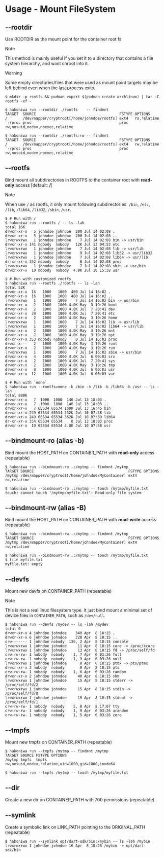 # Usage - Mount FileSystem

## --rootdir

Use ROOTDIR as the mount point for the container root fs

> [!NOTE]
> This method is mainly useful if you set it to a directory that contains a file system hierarchy, and want chroot into it.

> [!WARNING]
> Some empty directories/files that were used as mount point targets may be left behind even when the last process exits.

```console,ignore
$ mkdir -p rootfs && podman export $(podman create archlinux) | tar -C rootfs -xf -

$ hakoniwa run --rootdir ./rootfs    -- findmnt
TARGET  SOURCE                                      FSTYPE OPTIONS
/       /dev/mapper/cryptroot[/home/johndoe/rootfs] ext4   ro,relatime
`-/proc proc                                        proc   rw,nosuid,nodev,noexec,relatime

$ hakoniwa run --rootdir ./rootfs:rw -- findmnt
TARGET  SOURCE                                      FSTYPE OPTIONS
/       /dev/mapper/cryptroot[/home/johndoe/rootfs] ext4   rw,relatime
`-/proc proc                                        proc   rw,nosuid,nodev,noexec,relatime
```

## --rootfs

Bind mount all subdirectories in ROOTFS to the container root with **read-only** access [default: **/**]

> [!NOTE]
> When use `/` as rootfs, it only mount following subdirectories: `/bin`, `/etc`, `/lib`, `/lib64`, `/lib32`, `/sbin`, `/usr`.

```console,ignore
$ # Run with /
$ hakoniwa run --rootfs / -- ls -lah
total 16K
drwxr-xr-x   5 johndoe johndoe  200 Jul 14 02:08 .
drwxr-xr-x   5 johndoe johndoe  200 Jul 14 02:08 ..
lrwxrwxrwx   1 johndoe johndoe    7 Jul 14 02:08 bin -> usr/bin
drwxr-xr-x 141 nobody  nobody   12K Jul 13 04:53 etc
lrwxrwxrwx   1 johndoe johndoe    7 Jul 14 02:08 lib -> usr/lib
lrwxrwxrwx   1 johndoe johndoe    9 Jul 14 02:08 lib32 -> usr/lib32
lrwxrwxrwx   1 johndoe johndoe    7 Jul 14 02:08 lib64 -> usr/lib
dr-xr-xr-x 352 nobody  nobody     0 Jul 14 02:08 proc
lrwxrwxrwx   1 johndoe johndoe    7 Jul 14 02:08 sbin -> usr/bin
drwxr-xr-x  10 nobody  nobody  4.0K Jul 10 15:38 usr

$ # Run with customized rootfs
$ hakoniwa run --rootfs ./rootfs -- ls -lah
total 52K
drwxr-xr-x  16   1000   1000  400 Jul 14 16:02 .
drwxr-xr-x  16   1000   1000  400 Jul 14 16:02 ..
lrwxrwxrwx   1   1000   1000    7 Jul 14 16:02 bin -> usr/bin
drwxr-xr-x   2   1000   1000 4.0K May  3 19:26 boot
drwxr-xr-x   2   1000   1000 4.0K Jul  7 20:41 dev
drwxr-xr-x  38   1000   1000 4.0K Jul  7 20:41 etc
drwxr-xr-x   2   1000   1000 4.0K May  3 19:26 home
lrwxrwxrwx   1   1000   1000    7 Jul 14 16:02 lib -> usr/lib
lrwxrwxrwx   1   1000   1000    7 Jul 14 16:02 lib64 -> usr/lib
drwxr-xr-x   2   1000   1000 4.0K May  3 19:26 mnt
drwxr-xr-x   2   1000   1000 4.0K May  3 19:26 opt
dr-xr-xr-x 353 nobody nobody    0 Jul 14 16:02 proc
drwxr-x---   2   1000   1000 4.0K May  3 19:26 root
drwxr-xr-x   2   1000   1000 4.0K May  3 19:26 run
lrwxrwxrwx   1   1000   1000    7 Jul 14 16:02 sbin -> usr/bin
drwxr-xr-x   4   1000   1000 4.0K Jul  6 00:03 srv
drwxr-xr-x   2   1000   1000 4.0K Jul  7 20:41 sys
drwxr-xr-x   2   1000   1000 4.0K May  3 19:26 tmp
drwxr-xr-x   8   1000   1000 4.0K Jul  6 00:03 usr
drwxr-xr-x  12   1000   1000 4.0K Jul  6 00:03 var

$ # Run with `none`
$ hakoniwa run --rootfs=none -b /bin -b /lib -b /lib64 -b /usr -- ls -lah
total 880K
drwxr-xr-x   7  1000  1000  140 Jul 13 18:03 .
drwxr-xr-x   7  1000  1000  140 Jul 13 18:03 ..
drwxr-xr-x   7 65534 65534 160K Jul 13 16:45 bin
drwxr-xr-x 249 65534 65534 352K Jul 10 07:38 lib
drwxr-xr-x 249 65534 65534 352K Jul 10 07:38 lib64
dr-xr-xr-x 354 65534 65534    0 Jul 13 18:03 proc
drwxr-xr-x  10 65534 65534 4.0K Jul 10 07:38 usr
```

## --bindmount-ro (alias -b)

Bind mount the HOST_PATH on CONTAINER_PATH with **read-only** access (repeatable)

```console,ignore
$ hakoniwa run --bindmount-ro .:/mytmp -- findmnt /mytmp
TARGET SOURCE                                           FSTYPE OPTIONS
/mytmp /dev/mapper/cryptroot[/home/johndoe/MyContainer] ext4   ro,relatime

$ hakoniwa run --bindmount-ro .:/mytmp -- touch /mytmp/myfile.txt
touch: cannot touch '/mytmp/myfile.txt': Read-only file system

```

## --bindmount-rw (alias -B)

Bind mount the HOST_PATH on CONTAINER_PATH with **read-write** access (repeatable)

```console,ignore
$ hakoniwa run --bindmount-rw .:/mytmp -- findmnt /mytmp
TARGET SOURCE                                           FSTYPE OPTIONS
/mytmp /dev/mapper/cryptroot[/home/johndoe/MyContainer] ext4   rw,relatime

$ hakoniwa run --bindmount-rw .:/mytmp -- touch /mytmp/myfile.txt
$ file myfile.txt
myfile.txt: empty
```

## --devfs

Mount new devfs on CONTAINER_PATH (repeatable)

> [!NOTE]
> This is not a real linux filesystem type. It just bind mount a minimal set of device
> files in `CONTAINER_PATH`, such as `/dev/null`.

```console,ignore
$ hakoniwa run --devfs /mydev -- ls -lah /mydev
total 0
drwxr-xr-x 4 johndoe johndoe    340 Apr  8 18:15 .
drwxr-xr-x 6 johndoe johndoe    220 Apr  8 18:15 ..
crw------- 1 johndoe nobody  136, 2 Apr  8 18:15 console
lrwxrwxrwx 1 johndoe johndoe     11 Apr  8 18:15 core -> /proc/kcore
lrwxrwxrwx 1 johndoe johndoe     13 Apr  8 18:15 fd -> /proc/self/fd
crw-rw-rw- 1 nobody  nobody    1, 7 Apr  6 03:26 full
crw-rw-rw- 1 nobody  nobody    1, 3 Apr  6 03:26 null
lrwxrwxrwx 1 johndoe johndoe      8 Apr  8 18:15 ptmx -> pts/ptmx
drwxr-xr-x 2 nobody  nobody       0 Apr  8 18:15 pts
crw-rw-rw- 1 nobody  nobody    1, 8 Apr  6 03:26 random
drwxr-xr-x 2 johndoe johndoe     40 Apr  8 18:15 shm
lrwxrwxrwx 1 johndoe johndoe     15 Apr  8 18:15 stderr -> /proc/self/fd/2
lrwxrwxrwx 1 johndoe johndoe     15 Apr  8 18:15 stdin -> /proc/self/fd/0
lrwxrwxrwx 1 johndoe johndoe     15 Apr  8 18:15 stdout -> /proc/self/fd/1
crw-rw-rw- 1 nobody  nobody    5, 0 Apr  8 17:07 tty
crw-rw-rw- 1 nobody  nobody    1, 9 Apr  6 03:26 urandom
crw-rw-rw- 1 nobody  nobody    1, 5 Apr  6 03:26 zero
```

## --tmpfs

Mount new tmpfs on CONTAINER_PATH (repeatable)

```console,ignore
$ hakoniwa run --tmpfs /mytmp -- findmnt /mytmp
TARGET SOURCE FSTYPE OPTIONS
/mytmp tmpfs  tmpfs  rw,nosuid,nodev,relatime,uid=1000,gid=1000,inode64

$ hakoniwa run --tmpfs /mytmp -- touch /mytmp/myfile.txt
```

## --dir

Create a new dir on CONTAINER_PATH with 700 permissions (repeatable)

## --symlink

Create a symbolic link on LINK_PATH pointing to the ORIGINAL_PATH (repeatable)

```console,ignore
$ hakoniwa run --symlink opt/dart-sdk/bin:/mybin -- ls -lah /mybin
lrwxrwxrwx 1 johndoe johndoe 16 Apr  8 18:23 /mybin -> opt/dart-sdk/bin
```
